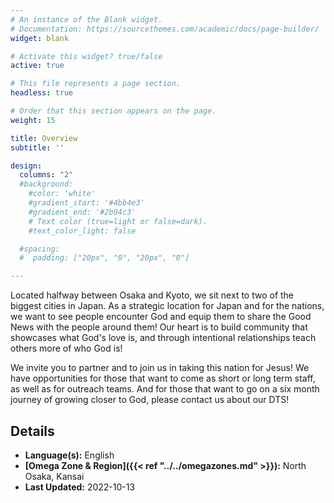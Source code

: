 ```yaml
---
# An instance of the Blank widget.
# Documentation: https://sourcethemes.com/academic/docs/page-builder/
widget: blank

# Activate this widget? true/false
active: true

# This file represents a page section.
headless: true

# Order that this section appears on the page.
weight: 15

title: Overview
subtitle: ''

design:
  columns: "2"
  #background:
    #color: 'white'
    #gradient_start: '#4bb4e3'
    #gradient_end: '#2b94c3'
    # Text color (true=light or false=dark).
    #text_color_light: false

  #spacing:
  #  padding: ["20px", "0", "20px", "0"]

---
```


Located halfway between Osaka and Kyoto, we sit next to two of the biggest cities in Japan. As a strategic location for Japan and for the nations, we want to see people encounter God and equip them to share the Good News with the people around them! Our heart is to build community that showcases what God's love is, and through intentional relationships teach others more of who God is!

We invite you to partner and to join us in taking this nation for Jesus! We have opportunities for those that want to come as short or long term staff, as well as for outreach teams. And for those that want to go on a six month journey of growing closer to God, please contact us about our DTS!

## Details

* **Language(s):** English
* **[Omega Zone & Region]({{< ref "../../omegazones.md" >}}):** North Osaka, Kansai
* **Last Updated:** 2022-10-13
